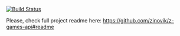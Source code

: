 [![Build Status](https://travis-ci.org/zinovik/z-games-no-thanks.svg?branch=master)](https://travis-ci.org/zinovik/z-games-no-thanks)

Please, check full project readme here: https://github.com/zinovik/z-games-api#readme